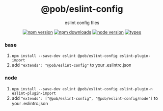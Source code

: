 <h1 align="center">
  @pob/eslint-config
</h1>

<p align="center">
  eslint config files
</p>

<p align="center">
  <a href="https://npmjs.org/package/@pob/eslint-config"><img src="https://img.shields.io/npm/v/@pob/eslint-config.svg?style=flat-square" alt="npm version"></a>
  <a href="https://npmjs.org/package/@pob/eslint-config"><img src="https://img.shields.io/npm/dw/@pob/eslint-config.svg?style=flat-square" alt="npm downloads"></a>
  <a href="https://npmjs.org/package/@pob/eslint-config"><img src="https://img.shields.io/node/v/@pob/eslint-config.svg?style=flat-square" alt="node version"></a>
  <a href="https://npmjs.org/package/@pob/eslint-config"><img src="https://img.shields.io/npm/types/@pob/eslint-config.svg?style=flat-square" alt="types"></a>
</p>

### base

1. `npm install --save-dev eslint @pob/eslint-config eslint-plugin-import`
2. add `"extends": "@pob/eslint-config"` to your .eslintrc.json

### node

1. `npm install --save-dev eslint @pob/eslint-config eslint-plugin-n eslint-plugin-import`
2. add `"extends": ["@pob/eslint-config", "@pob/eslint-config/node"]` to your .eslintrc.json

